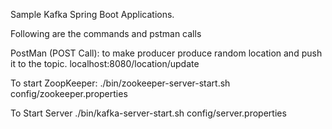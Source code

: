 Sample Kafka Spring Boot Applications.

Following are the commands and pstman calls

PostMan (POST Call): to make producer produce random location and push it to the topic.
localhost:8080/location/update


To start ZoopKeeper:
./bin/zookeeper-server-start.sh config/zookeeper.properties

To Start Server
 ./bin/kafka-server-start.sh config/server.properties
 
